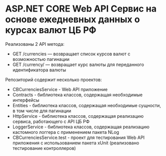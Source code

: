 # ASP.NET CORE Web API Сервис на основе ежедневных данных о курсах валют ЦБ РФ
Реализованы 2 API метода:
- GET /currencies — возвращает список курсов валют с возможностью пагинации
- GET /currency/ — возвращает курс валюты для переданного идентификатора валюты

Репозиторий содержит несколько проектов:
- CBCurrenciesService - Web API приложение 
- Contracts - библиотека классов, содержащая необходимые интерфейсы
- Entities - библиотека классов, содержащая необходимые сущности, в том числе для пагинации
- HttpService - библиотека классов, содержащая реализацию сервиса, работающего с API ЦБ РФ
- LoggerService - библиотека классов, содержащая реализацию кастомного логгера с применением пакета NLog
- CBCurrenciesService.test - проект для тестирования Web API приложения с использованием пакета xUnit (реализовано тестирование контроллеров)

